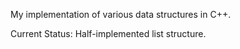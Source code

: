 My implementation of various data structures in C++.

Current Status:
  Half-implemented list structure.
